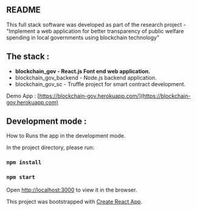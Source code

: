 ## README

This full stack software was developed as part of the research project -  "Implement a web application for better transparency of public welfare
spending in local governments using blockchain technology" 

## The stack :
 * <b>blockchain_gov - React.js Font end web application.</b>
 * blockchain_gov_backend - Node.js backend application.
 * blockchain_gov_sc - Truffle project for smart contract development.

Demo App :  [https://blockchain-gov.herokuapp.com/](https://blockchain-gov.herokuapp.com)


## Development mode :

How to Runs the app in the development mode.

In the project directory, please run:

### `npm install`
### `npm start`

Open [http://localhost:3000](http://localhost:3000) to view it in the browser.

This project was bootstrapped with [Create React App](https://github.com/facebookincubator/create-react-app).